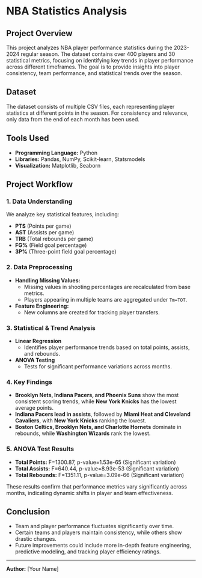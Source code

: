 # NBA Statistics Analysis

## **Project Overview**
This project analyzes NBA player performance statistics during the 2023-2024 regular season. The dataset contains over 400 players and 30 statistical metrics, focusing on identifying key trends in player performance across different timeframes. The goal is to provide insights into player consistency, team performance, and statistical trends over the season.

## **Dataset**
The dataset consists of multiple CSV files, each representing player statistics at different points in the season. For consistency and relevance, only data from the end of each month has been used.

## **Tools Used**
- **Programming Language:** Python
- **Libraries:** Pandas, NumPy, Scikit-learn, Statsmodels
- **Visualization:** Matplotlib, Seaborn

## **Project Workflow**
### **1. Data Understanding**
We analyze key statistical features, including:
- **PTS** (Points per game)
- **AST** (Assists per game)
- **TRB** (Total rebounds per game)
- **FG%** (Field goal percentage)
- **3P%** (Three-point field goal percentage)

### **2. Data Preprocessing**
- **Handling Missing Values:**
  - Missing values in shooting percentages are recalculated from base metrics.
  - Players appearing in multiple teams are aggregated under `Tm=TOT`.
- **Feature Engineering:**
  - New columns are created for tracking player transfers.
  
### **3. Statistical & Trend Analysis**
- **Linear Regression**
  - Identifies player performance trends based on total points, assists, and rebounds.
- **ANOVA Testing**
  - Tests for significant performance variations across months.

### **4. Key Findings**
- **Brooklyn Nets, Indiana Pacers, and Phoenix Suns** show the most consistent scoring trends, while **New York Knicks** has the lowest average points.
- **Indiana Pacers lead in assists**, followed by **Miami Heat and Cleveland Cavaliers**, with **New York Knicks** ranking the lowest.
- **Boston Celtics, Brooklyn Nets, and Charlotte Hornets** dominate in rebounds, while **Washington Wizards** rank the lowest.

### **5. ANOVA Test Results**
- **Total Points:** F=1300.87, p-value=1.53e-65 (Significant variation)
- **Total Assists:** F=640.44, p-value=8.93e-53 (Significant variation)
- **Total Rebounds:** F=1351.11, p-value=3.09e-66 (Significant variation)

These results confirm that performance metrics vary significantly across months, indicating dynamic shifts in player and team effectiveness.

## **Conclusion**
- Team and player performance fluctuates significantly over time.
- Certain teams and players maintain consistency, while others show drastic changes.
- Future improvements could include more in-depth feature engineering, predictive modeling, and tracking player efficiency ratings.

---
**Author:** [Your Name]


